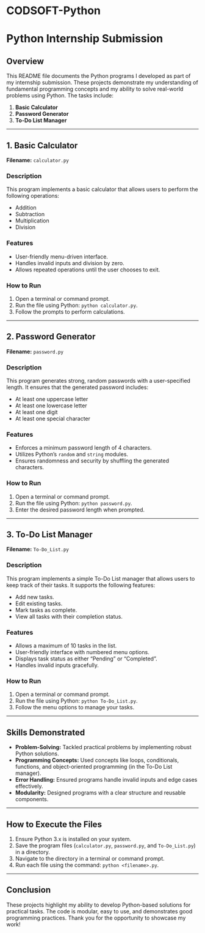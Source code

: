 # CODSOFT-Python

# Python Internship Submission

## Overview
This README file documents the Python programs I developed as part of my internship submission. These projects demonstrate my understanding of fundamental programming concepts and my ability to solve real-world problems using Python. The tasks include:

1. **Basic Calculator**
2. **Password Generator**
3. **To-Do List Manager**

---

## 1. Basic Calculator
**Filename:** `calculator.py`

### Description
This program implements a basic calculator that allows users to perform the following operations:
- Addition
- Subtraction
- Multiplication
- Division

### Features
- User-friendly menu-driven interface.
- Handles invalid inputs and division by zero.
- Allows repeated operations until the user chooses to exit.

### How to Run
1. Open a terminal or command prompt.
2. Run the file using Python: `python calculator.py`.
3. Follow the prompts to perform calculations.

---

## 2. Password Generator
**Filename:** `password.py`

### Description
This program generates strong, random passwords with a user-specified length. It ensures that the generated password includes:
- At least one uppercase letter
- At least one lowercase letter
- At least one digit
- At least one special character

### Features
- Enforces a minimum password length of 4 characters.
- Utilizes Python’s `random` and `string` modules.
- Ensures randomness and security by shuffling the generated characters.

### How to Run
1. Open a terminal or command prompt.
2. Run the file using Python: `python password.py`.
3. Enter the desired password length when prompted.

---

## 3. To-Do List Manager
**Filename:** `To-Do_List.py`

### Description
This program implements a simple To-Do List manager that allows users to keep track of their tasks. It supports the following features:
- Add new tasks.
- Edit existing tasks.
- Mark tasks as complete.
- View all tasks with their completion status.

### Features
- Allows a maximum of 10 tasks in the list.
- User-friendly interface with numbered menu options.
- Displays task status as either “Pending” or “Completed”.
- Handles invalid inputs gracefully.

### How to Run
1. Open a terminal or command prompt.
2. Run the file using Python: `python To-Do_List.py`.
3. Follow the menu options to manage your tasks.

---

## Skills Demonstrated
- **Problem-Solving:** Tackled practical problems by implementing robust Python solutions.
- **Programming Concepts:** Used concepts like loops, conditionals, functions, and object-oriented programming (in the To-Do List manager).
- **Error Handling:** Ensured programs handle invalid inputs and edge cases effectively.
- **Modularity:** Designed programs with a clear structure and reusable components.

---

## How to Execute the Files
1. Ensure Python 3.x is installed on your system.
2. Save the program files (`calculator.py`, `password.py`, and `To-Do_List.py`) in a directory.
3. Navigate to the directory in a terminal or command prompt.
4. Run each file using the command: `python <filename>.py`.

---

## Conclusion
These projects highlight my ability to develop Python-based solutions for practical tasks. The code is modular, easy to use, and demonstrates good programming practices. Thank you for the opportunity to showcase my work!


